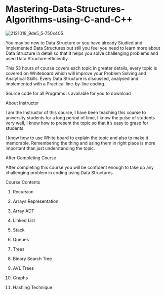 # Mastering-Data-Structures-Algorithms-using-C-and-C++
![2121018_9de5_5-750x405](https://user-images.githubusercontent.com/57297709/124369557-6b345780-dc32-11eb-9200-38303ead6c68.jpg)




You may be new to Data Structure or you have already Studied and Implemented Data Structures but still you feel you need to learn more about Data Structure in detail so that it helps you solve challenging problems and used Data Structure efficiently.


This 53 hours of course covers each topic in greater details, every topic is covered on Whiteboard which will improve your Problem Solving and Analytical Skills. Every Data Structure is discussed, analysed and implemented with a Practical line-by-line coding.

Source code for all Programs is available for you to download



About Instructor

I am the Instructor of this course, I have been teaching this course to university students for a long period of time, I know the pulse of students very well, I know how to present the topic so that it’s easy to grasp for students.

I know how to use White board to explain the topic and also to make it memorable. Remembering the thing and using them in right place is more important than just understanding the topic.

After Completing Course

 After completing this course you will be confident enough to take up any challenging problem in coding using Data Structures.



Course Contents

1. Recursion

2. Arrays Representation

3. Array ADT

4. Linked List

5. Stack

6. Queues

7. Trees

8. Binary Search Tree

9. AVL Trees

10. Graphs

11. Hashing Technique

